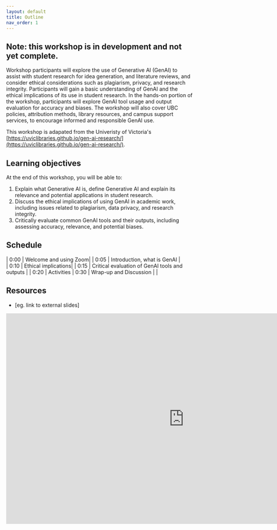 ```yaml
---
layout: default
title: Outline
nav_order: 1
---
```


## Note: this workshop is in development and not yet complete.

Workshop participants will explore the use of Generative AI (GenAI) to assist with student research for idea generation, and literature reviews, and consider ethical considerations such as plagiarism, privacy, and research integrity. Participants will gain a basic understanding of GenAI and the ethical implications of its use in student research. In the hands-on portion of the workshop, participants will explore GenAI tool usage and output evaluation for accuracy and biases. The workshop will also cover UBC policies, attribution methods, library resources, and campus support services, to encourage informed and responsible GenAI use.

This workshop is adapated from the Univeristy of Victoria's [https://uviclibraries.github.io/gen-ai-research/](https://uviclibraries.github.io/gen-ai-research/).


## Learning objectives

At the end of this workshop, you will be able to:
1. Explain what Generative AI is, define Generative AI and explain its relevance and potential applications in student research.
2. Discuss the ethical implications of using GenAI in academic work, including issues related to plagiarism, data privacy, and research integrity.
3. Critically evaluate common GenAI tools and their outputs, including assessing accuracy, relevance, and potential biases.

## Schedule

| 0:00 | Welcome and using Zoom|
| 0:05 | Introduction, what is GenAI |  
| 0:10 | Ethical implications|
| 0:15 | Critical evaluation of GenAI tools and outputs |
| 0:20 | Activities
| 0:30 | Wrap-up and Discussion | |   

## Resources
* [eg. link to external slides]
<iframe src="https://docs.google.com/presentation/d/e/2PACX-1vRXcWRRR1sDT0IqAbT3wqwW_BBsyhWMz4NHFZ3COk79UaEydMPPvD2xkP5PFyWtB92225ofPzKSJi8B/embed?start=false&loop=false&delayms=3000" frameborder="0" width="960" height="569" allowfullscreen="true" mozallowfullscreen="true" webkitallowfullscreen="true"></iframe>
